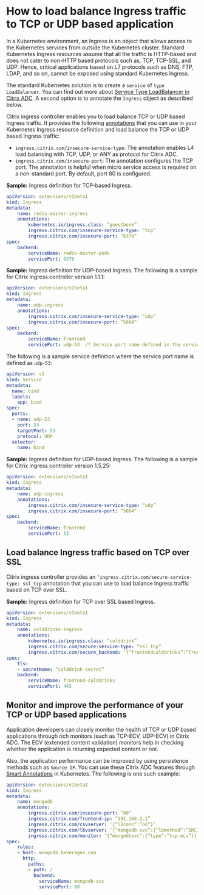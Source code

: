 # How to load balance Ingress traffic to TCP or UDP based application

In a Kubernetes environment, an Ingress is an object that allows access to the Kubernetes services from outside the Kubernetes cluster. Standard Kubernetes Ingress resources assume that all the traffic is HTTP-based and does not cater to non-HTTP based protocols such as, TCP, TCP-SSL, and UDP. Hence, critical applications based on L7 protocols such as DNS, FTP, LDAP, and so on, cannot be exposed using standard Kubernetes Ingress.

The standard Kubernetes solution is to create a `service` of `type LoadBalancer`. You can find out more about [Service Type LoadBalancer in Citrix ADC](https://github.com/citrix/citrix-k8s-ingress-controller/blob/master/docs/network/type_loadbalancer.md). A second option is to annotate the `Ingress` object as described below.


Citrix ingress controller enables you to load balance TCP or UDP based Ingress traffic. It provides the following [annotations](/docs/configure/annotations.md) that you can use in your Kubernetes Ingress resource definition and load balance the TCP or UDP based Ingress traffic:

-  `ingress.citrix.com/insecure-service-type`: The annotation enables L4 load balancing with TCP, UDP, or ANY as protocol for Citrix ADC.
-  `ingress.citrix.com/insecure-port`: The annotation configures the TCP port. The annotation is helpful when micro service access is required on a non-standard port. By default, port 80 is configured.

**Sample:** Ingress definition for TCP-based Ingress.

```yml
apiVersion: extensions/v1beta1
kind: Ingress
metadata:
    name: redis-master-ingress
    annotations:
        kubernetes.io/ingress.class: “guestbook”
        ingress.citrix.com/insecure-service-type: “tcp”
        ingress.citrix.com/insecure-port: “6379”
spec:
    backend:
        serviceName: redis-master-pods
        servicePort: 6379
```

**Sample:** Ingress definition for UDP-based Ingress. The following is a sample for Citrix ingress controller version 1.1.1:

```yml
apiVersion: extensions/v1beta1
kind: Ingress
metadata:
    name: udp-ingress
    annotations:
        ingress.citrix.com/insecure-service-type: “udp”
        ingress.citrix.com/insecure-port: “5084”
spec:
    backend:
        serviceName: frontend
        servicePort: udp-53  /* Service port name defined in the service defination */
```

The following is a sample service definition where the service port name is defined as `udp-53`:

```yml
apiVersion: v1
kind: Service
metadata:
  name: bind
  labels:
    app: bind
spec:
  ports:
  - name: udp-53
    port: 53
    targetPort: 53
    protocol: UDP
  selector:
    name: bind
```

**Sample:** Ingress definition for UDP-based Ingress. The following is a sample for Citrix ingress controller version 1.5.25:

```yml
apiVersion: extensions/v1beta1
kind: Ingress
metadata:
    name: udp-ingress
    annotations:
        ingress.citrix.com/insecure-service-type: “udp”
        ingress.citrix.com/insecure-port: “5084”
spec:
    backend:
        serviceName: frontend
        servicePort: 53
```

## Load balance Ingress traffic based on TCP over SSL

Citrix ingress controller provides an `‘ingress.citrix.com/secure-service-type: ssl_tcp` annotation that you can use to load balance Ingress traffic based on TCP over SSL.

**Sample:** Ingress definition for TCP over SSL based Ingress.

```yml
apiVersion: extensions/v1beta1
kind: Ingress
metadata:
    name: colddrinks-ingress
    annotations:
        kubernetes.io/ingress.class: “colddrink”
        ingress.citrix.com/secure-service-type: “ssl_tcp”
        ingress.citrix.com/secure_backend: ‘{“frontendcolddrinks”:”True”}’
spec:
    tls:
    - secretName: “colddrink-secret”
    backend:
        serviceName: frontend-colddrinks
        servicePort: 443
```

## Monitor and improve the performance of your TCP or UDP based applications

Application developers can closely monitor the health of TCP or UDP based applications through rich monitors (such as TCP-ECV, UDP-ECV) in Citrix ADC. The ECV (extended content validation) monitors help in checking whether the
application is returning expected content or not.

Also, the application performance can be improved by using persistence methods such as `Source IP`. You can use these Citrix ADC features through [Smart Annotations](/docs/configure/annotations.md#smart-annotations) in
Kubernetes. The following is one such example:

```yml
apiVersion: extensions/v1beta1
kind: Ingress
metadata:
    name: mongodb
    annotations:
        ingress.citrix.com/insecure-port: “80”
        ingress.citrix.com/frontend-ip: “192.168.1.1”
        ingress.citrix.com/csvserver: ‘{“l2conn”:”on”}’
        ingress.citrix.com/lbvserver: ‘{“mongodb-svc”:{“lbmethod”:”SRCIPDESTIPHASH”}}’
        ingress.citrix.com/monitor: ‘{“mongodbsvc”:{“type”:”tcp-ecv”}}’
spec:
    rules:
    - host: mongodb.beverages.com
      http:
        paths:
        - path: /
          backend:
            serviceName: mongodb-svc
            servicePort: 80
```


